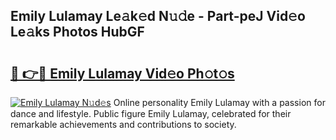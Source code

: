 ## Emily Lulamay Le𝚊k𝚎d N𝚞𝚍e - Part-peJ Vid𝚎o Le𝚊ks Photos HubGF

# <h2><a href="http://fbfazzu.evod.top/?m=Emily+Lulamay">🔗 👉🔴 Emily Lulamay Vid𝚎o Ph𝚘t𝚘s</a></h2>

[![Emily Lulamay N𝚞d𝚎s](https://i.imgur.com/8V9OHl7.gif)](http://fbfazzu.evod.top/?m=Emily+Lulamay)
Online personality Emily Lulamay with a passion for dance and lifestyle. Public figure Emily Lulamay, celebrated for their remarkable achievements and contributions to society. 
